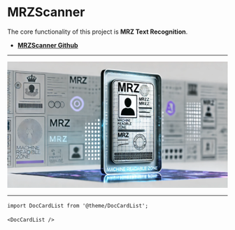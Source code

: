 # MRZScanner

The core functionality of this project is **MRZ Text Recognition**.

- [**MRZScanner Github**](https://github.com/DocsaidLab/MRZScanner)

---

![title](./resources/title.webp)

---

```mdx-code-block
import DocCardList from '@theme/DocCardList';

<DocCardList />
```
